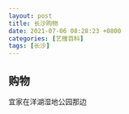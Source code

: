 ```yaml
---
layout: post
title: 长沙购物
date: 2021-07-06 08:28:23 +0800
categories: [艺搜百科]
tags: [长沙]
---
```




## 购物

宜家在洋湖湿地公园那边







